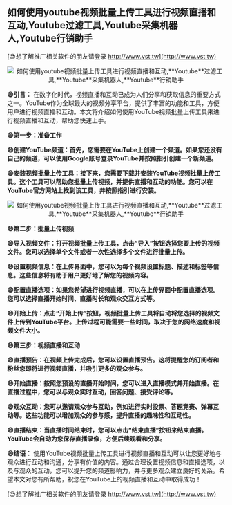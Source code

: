 ## **如何使用youtube视频批量上传工具进行视频直播和互动,**Youtube**过滤工具,**Youtube**采集机器人,**Youtube**行销助手**

[😍想了解推广相关软件的朋友请登录 http://www.vst.tw](http://www.vst.tw)

 <center><img src="https://vst.tw/MP4/tuiguang/png/0.png" alt="如何使用youtube视频批量上传工具进行视频直播和互动,**Youtube**过滤工具,**Youtube**采集机器人,**Youtube**行销助手"></center>

**😄引言：**
在数字化时代，视频直播和互动已成为人们分享和获取信息的重要方式之一。YouTube作为全球最大的视频分享平台，提供了丰富的功能和工具，方便用户进行视频直播和互动。本文将介绍如何使用YouTube视频批量上传工具来进行视频直播和互动，帮助您快速上手。

**😄第一步：准备工作**

**😄创建YouTube频道：首先，您需要在YouTube上创建一个频道。如果您还没有自己的频道，可以使用Google账号登录YouTube并按照指引创建一个新频道。**

**😄安装视频批量上传工具：接下来，您需要下载并安装YouTube视频批量上传工具。这个工具可以帮助您批量上传视频，并提供直播和互动的功能。您可以在YouTube官方网站上找到该工具，并按照指引进行安装。**

 <center><img src="https://vst.tw/MP4/tuiguang/png/4.png" alt="如何使用youtube视频批量上传工具进行视频直播和互动,**Youtube**过滤工具,**Youtube**采集机器人,**Youtube**行销助手"></center>

**😄第二步：批量上传视频**

**😄导入视频文件：打开视频批量上传工具，点击“导入”按钮选择您要上传的视频文件。您可以选择单个文件或者一次性选择多个文件进行批量上传。**

**😄设置视频信息：在上传界面中，您可以为每个视频设置标题、描述和标签等信息。这些信息将有助于用户更好地了解您的视频内容。**

**😄配置直播选项：如果您希望进行视频直播，可以在上传界面中配置直播选项。您可以选择直播开始时间、直播时长和观众交互方式等。**

**😄开始上传：点击“开始上传”按钮，视频批量上传工具将自动将您选择的视频文件上传到YouTube平台。上传过程可能需要一些时间，取决于您的网络速度和视频文件大小。**

**😄第三步：视频直播和互动**

**😄直播预告：在视频上传完成后，您可以设置直播预告。这将提醒您的订阅者和粉丝您即将进行视频直播，并吸引更多的观众参与。**

**😄开始直播：按照您预设的直播开始时间，您可以进入直播模式并开始直播。在直播过程中，您可以与观众实时互动，回答问题、接受评论等。**

**😄观众互动：您可以邀请观众参与互动，例如进行实时投票、答题竞赛、弹幕互动等。这些功能可以增加观众的参与感，提升直播的趣味性和互动性。**

**😄直播结束：当直播时间结束时，您可以点击“结束直播”按钮来结束直播。YouTube会自动为您保存直播录像，方便后续观看和分享。**

**😄结语：**
使用YouTube视频批量上传工具进行视频直播和互动可以让您更好地与观众进行互动和沟通，分享有价值的内容。通过合理设置视频信息和直播选项，以及与观众的互动，您可以提升您的频道影响力，并与更多观众建立良好的关系。希望本文对您有所帮助，祝您在YouTube上的视频直播和互动中取得成功！

[😍想了解推广相关软件的朋友请登录 http://www.vst.tw](http://www.vst.tw)



